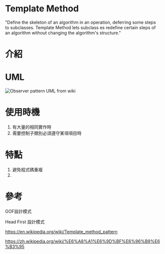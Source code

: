 Template Method
=====================
"Define the skeleton of an algorithm in an operation, deferring some steps to subclasses. Template Method lets subclass es redefine certain steps of an algorithm
without changing the algorithm's structure."
# 介紹


# UML
![Observer pattern UML from wiki](https://upload.wikimedia.org/wikipedia/commons/thumb/5/52/Template_Method_UML.svg/600px-Template_Method_UML.svg.png)

# 使用時機
1. 有大量的相同實作時
2. 需要控制子類別必須遵守某項項目時

# 特點
1. 避免程式碼重複
2. 

# 參考

GOF設計模式

Head First 設計模式

<https://en.wikipedia.org/wiki/Template_method_pattern>

<https://zh.wikipedia.org/wiki/%E6%A8%A1%E6%9D%BF%E6%96%B9%E6%B3%95>
